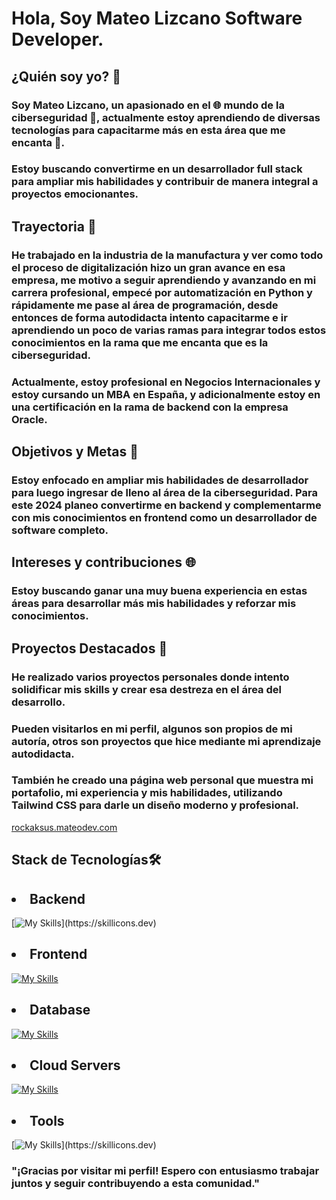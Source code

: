 # Hola, Soy **Mateo Lizcano** Software Developer.

## ¿Quién soy yo? 🌟

### Soy Mateo Lizcano, un apasionado en el 🌐 mundo de la ciberseguridad 🔏, actualmente estoy aprendiendo de diversas tecnologías para capacitarme más en esta área que me encanta 💖.

### Estoy buscando convertirme en un desarrollador full stack para ampliar mis habilidades y contribuir de manera integral a proyectos emocionantes.

## Trayectoria 🚀

### He trabajado en la industria de la manufactura y ver como todo el proceso de digitalización hizo un gran avance en esa empresa, me motivo a seguir aprendiendo y avanzando en mi carrera profesional, empecé por automatización en Python y rápidamente me pase al área de programación, desde entonces de forma autodidacta intento capacitarme e ir aprendiendo un poco de varias ramas para integrar todos estos conocimientos en la rama que me encanta que es la ciberseguridad.

### Actualmente, estoy profesional en Negocios Internacionales y estoy cursando un MBA en España, y adicionalmente estoy en una certificación en la rama de backend con la empresa Oracle.

## Objetivos y Metas 🎯
### Estoy enfocado en ampliar mis habilidades de desarrollador para luego ingresar de lleno al área de la ciberseguridad. Para este 2024 planeo convertirme en backend y complementarme con mis conocimientos en frontend como un desarrollador de software completo.

## Intereses y contribuciones 🌐
### Estoy buscando ganar una muy buena experiencia en estas áreas para desarrollar más mis habilidades y reforzar mis conocimientos.

## Proyectos Destacados 🚧
### He realizado varios proyectos personales donde intento solidificar mis skills y crear esa destreza en el área del desarrollo.
### Pueden visitarlos en mi perfil, algunos son propios de mi autoría, otros son proyectos que hice mediante mi aprendizaje autodidacta.

### También he creado una página web personal que muestra mi portafolio, mi experiencia y mis habilidades, utilizando Tailwind CSS para darle un diseño moderno y profesional.
[rockaksus.mateodev.com](https://mateodev.rockasus.com/)
## Stack de Tecnologías🛠️

## <li>Backend</li>
[![My Skills](https://skillicons.dev/icons?i=js,nodejs,express,nextjs,python,django,bash,powershell,java,spring,)](https://skillicons.dev)

## <li>Frontend</li>
[![My Skills](https://skillicons.dev/icons?i=html,css,js,react,vite,nextjs,python,tailwind,bootstrap,materialui)](https://skillicons.dev)

## <li>Database</li>
[![My Skills](https://skillicons.dev/icons?i=mongodb,sql)](https://skillicons.dev)

## <li>Cloud Servers</li>
[![My Skills](https://skillicons.dev/icons?i=firebase,aws,azure)](https://skillicons.dev)

## <li>Tools</li>
[![My Skills](https://skillicons.dev/icons?i=bash,linux,powershell,stackoverflow,vscode,git,discord,github,)](https://skillicons.dev)

### "¡Gracias por visitar mi perfil! Espero con entusiasmo trabajar juntos y seguir contribuyendo a esta comunidad."
